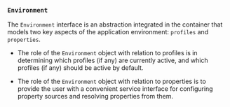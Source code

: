 ### `Environment`
	
The `Environment` interface is an abstraction integrated in the container that models two key aspects of the application environment: `profiles` and `properties`.

* The role of the `Environment` object with relation to profiles is in determining which profiles (if any) are currently active, and which profiles (if any) should be active by default.

* The role of the `Environment` object with relation to properties is to provide the user with a convenient service interface for configuring property sources 
and resolving properties from them.